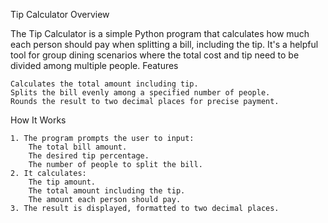 Tip Calculator
Overview

The Tip Calculator is a simple Python program that calculates how much each person should pay when splitting a bill, including the tip. It's a helpful tool for group dining scenarios where the total cost and tip need to be divided among multiple people.
Features

    Calculates the total amount including tip.
    Splits the bill evenly among a specified number of people.
    Rounds the result to two decimal places for precise payment.

How It Works

    1. The program prompts the user to input:
        The total bill amount.
        The desired tip percentage.
        The number of people to split the bill.
    2. It calculates:
        The tip amount.
        The total amount including the tip.
        The amount each person should pay.
    3. The result is displayed, formatted to two decimal places.
